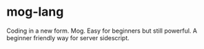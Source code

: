 # mog-lang
Coding in a new form. Mog. Easy for beginners but still powerful. A beginner friendly way for server sidescript.
